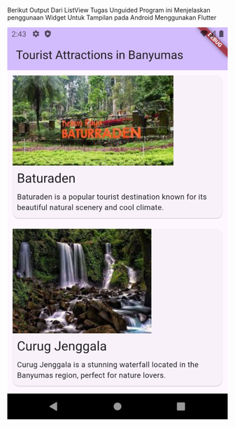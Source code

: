 
Berikut Output Dari ListView Tugas Unguided
Program ini Menjelaskan penggunaan Widget Untuk Tampilan pada Android Menggunakan Flutter 

![alt text](Screenshot_1730533406-1.png)

